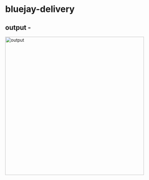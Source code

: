 # bluejay-delivery

## output - 

<img width="445" alt="output" src="https://github.com/therealdhruv/bluejay-delivery/assets/92241443/33823301-b5f3-421a-a807-ea12a5e28a47">
